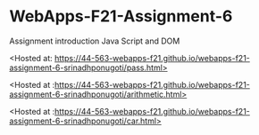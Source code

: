 # WebApps-F21-Assignment-6
Assignment introduction Java Script and DOM

<Hosted at: https://44-563-webapps-f21.github.io/webapps-f21-assignment-6-srinadhponugoti/pass.html>

<Hosted at :https://44-563-webapps-f21.github.io/webapps-f21-assignment-6-srinadhponugoti/arithmetic.html>

<Hosted at :https://44-563-webapps-f21.github.io/webapps-f21-assignment-6-srinadhponugoti/car.html>

